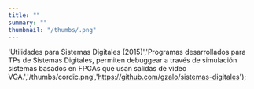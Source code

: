```yaml
---
title: ""
summary: ""
thumbnail: "/thumbs/.png"
---
```

'Utilidades para Sistemas Digitales (2015)','Programas desarrollados para TPs de Sistemas Digitales, permiten debuggear a través de simulación sistemas basados en FPGAs que usan salidas de video VGA.','/thumbs/cordic.png','https://github.com/gzalo/sistemas-digitales');

